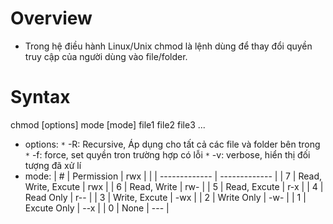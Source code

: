 # Overview
- Trong hệ điều hành Linux/Unix chmod là lệnh dùng để thay đổi quyền truy cập của người dùng vào file/folder.
# Syntax
chmod [options] mode [mode] file1 file2 file3 ...
+ options:
    `*` -R: Recursive, Áp dụng cho tất cả các file và folder bên trong
    `*` -f: force, set quyền tron trường hợp có lỗi
    `*` -v: verbose, hiển thị đối tượng đã xử lí
+ mode:
| #  | Permission  | rwx |
| | ------------- | ------------- |
| 7 | Read, Write, Excute | rwx  |
| 6 | Read, Write | rw-  |
| 5 | Read, Excute | r-x  |
| 4 | Read Only | r--  |
| 3 | Write, Excute | -wx  |
| 2 | Write Only | -w-  |
| 1 | Excute Only | --x  |
| 0 | None | ---  |
